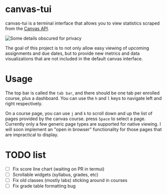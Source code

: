 # canvas-tui

canvas-tui is a terminal interface that allows you to view statistics scraped from the [Canvas API](https://canvas.instructure.com/doc/api/). 

![Some details obscured for privacy](https://i.imgur.com/Klao8nD.png)

The goal of this project is to not only allow easy viewing of upcoming assignments and due dates, but to provide new metrics and data visualizations that are not included in the default canvas interface. 

# Usage

The top bar is called the `tab bar`, and there should be one tab per enrolled course, plus a dashboard. You can use the `h` and `l` keys to navigate left and right respectively.

On a course page, you can use `j` and `k` to scroll down and up the list of pages provided by the canvas course. press `Space` to select a page. Currently only a few generic page types are supported for native viewing. I will soon implement an "open in browser" functionality for those pages that are impractical to display.

# TODO list

- [ ] Fix score line chart (waiting on PR in termui)
- [ ] Scrollable widgets (syllabus, grades, etc)
- [ ] Fix old classes (mostly labs) sticking around in courses
- [ ] Fix grade table formatting bug
